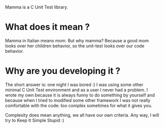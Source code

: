 Mamma is a C Unit Test library.

What does it mean ?
===================
Mamma in Italian means mom. But why mamma? Because a good mom looks over her
children behavior, so the unit-test looks over our code behavior.

Why are you developing it ?
===========================
The short answer is: one night I was bored :)
I was using some other minimal C Unit Test environment and as a user I never had
a problem. I wrote my own because it is always funny to do something by yourself
and because when I tried to modified some other framework I was not really
comfortable with the code: too complex sometimes for what it gives you.

Complexity does mean anything, we all have our own criteria. Any way, I will try
to Keep It Simple Stupid :)

